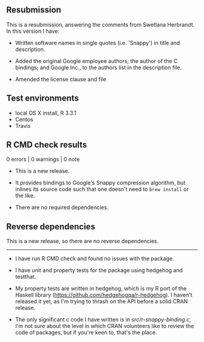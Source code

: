 ## Resubmission
This is a resubmission, answering the comments from
Swetlana Herbrandt. In this version I have:

* Written software names in single quotes (i.e. 'Snappy')
  in title and description.

* Added the original Google employee authors; the author
  of the C bindings; and Google Inc., to the authors list
  in the description file.

* Amended the license clause and file

## Test environments
* local OS X install, R 3.3.1
* Centos
* Travis

## R CMD check results

0 errors | 0 warnings | 0 note

* This is a new release.

* It provides bindings to Google's Snappy compression
  algorithm, but inlines its source code such that one
  doesn't need to `brew install` or the like.

* There are no required dependencies.

## Reverse dependencies

This is a new release, so there are no reverse dependencies.

---

* I have run R CMD check and found no issues with the package.

* I have unit and property tests for the package using hedgehog
  and testthat.

* My property tests are written in hedgehog, which is my R port
  of the Haskell library (https://github.com/hedgehogqa/r-hedgehog).
  I haven't released it yet, as I'm trying to thrash on the API
  before a solid CRAN release.

* The only significant c code I have written is in
  *src/r-snappy-binding.c*, I'm not sure about the level in which
  CRAN volunteers like to review the code of packages, but if
  you're keen to, that's the place.
